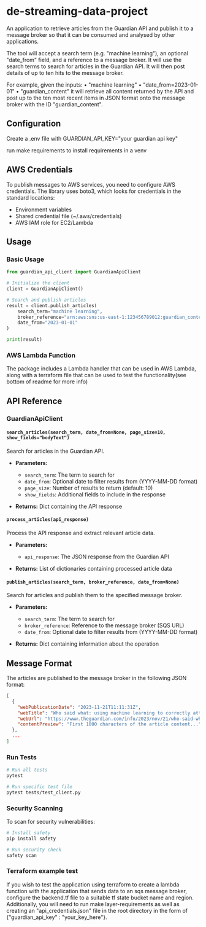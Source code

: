 # de-streaming-data-project
An application to retrieve articles from the Guardian API and publish it to a message broker so that it
can be consumed and analysed by other applications.

The tool will accept a search term (e.g. "machine learning"), an optional
"date_from" field, and a reference to a message broker. 
It will use the search
terms to search for articles in the Guardian API. 
It will then post details of up
to ten hits to the message broker.

For example, given the inputs:
• "machine learning"
• "date_from=2023-01-01"
• "guardian_content" it will retrieve all content returned by the API and
post up to the ten most recent items in JSON format onto the
message broker with the ID "guardian_content".


## Configuration

Create a .env file with GUARDIAN_API_KEY="your guardian api key"

run make requirements to install requirements in a venv

## AWS Credentials

To publish messages to AWS services, you need to configure AWS credentials. The library uses boto3, which looks for credentials in the standard locations:
- Environment variables
- Shared credential file (~/.aws/credentials)
- AWS IAM role for EC2/Lambda

## Usage

### Basic Usage

```python
from guardian_api_client import GuardianApiClient

# Initialize the client
client = GuardianApiClient()

# Search and publish articles
result = client.publish_articles(
    search_term="machine learning",
    broker_reference="arn:aws:sns:us-east-1:123456789012:guardian_content",
    date_from="2023-01-01"
)

print(result)
```

### AWS Lambda Function

The package includes a Lambda handler that can be used in AWS Lambda, along with a terraform file that can be used to test the functionality(see bottom of readme for more info)

## API Reference

### GuardianApiClient


#### `search_articles(search_term, date_from=None, page_size=10, show_fields="bodyText")`
Search for articles in the Guardian API.

- **Parameters:**
  - `search_term`: The term to search for
  - `date_from`: Optional date to filter results from (YYYY-MM-DD format)
  - `page_size`: Number of results to return (default: 10)
  - `show_fields`: Additional fields to include in the response

- **Returns:** Dict containing the API response

#### `process_articles(api_response)`
Process the API response and extract relevant article data.

- **Parameters:**
  - `api_response`: The JSON response from the Guardian API

- **Returns:** List of dictionaries containing processed article data

#### `publish_articles(search_term, broker_reference, date_from=None)`
Search for articles and publish them to the specified message broker.

- **Parameters:**
  - `search_term`: The term to search for
  - `broker_reference`: Reference to the message broker (SQS URL)
  - `date_from`: Optional date to filter results from (YYYY-MM-DD format)

- **Returns:** Dict containing information about the operation

## Message Format

The articles are published to the message broker in the following JSON format:

```json
[
  {
    "webPublicationDate": "2023-11-21T11:11:31Z",
    "webTitle": "Who said what: using machine learning to correctly attribute quotes",
    "webUrl": "https://www.theguardian.com/info/2023/nov/21/who-said-what-using-machine-learning-to-correctly-attribute-quotes",
    "contentPreview": "First 1000 characters of the article content..."
  },
  ...
]
```


### Run Tests

```bash
# Run all tests
pytest

# Run specific test file
pytest tests/test_client.py
```



### Security Scanning

To scan for security vulnerabilities:

```bash
# Install safety
pip install safety

# Run security check
safety scan
```

### Terraform example test

If you wish to test the application using terraform to create a lambda function with the application that sends data to an sqs message broker, configure the backend.tf file to a suitable tf state bucket name and region. Additionally, you will need to run make layer-requirements as well as creating an "api_credentials.json" file in the root directory in the form of {"guardian_api_key" :  "your_key_here"}.